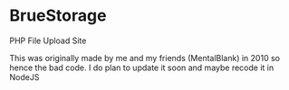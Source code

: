 # BrueStorage
PHP File Upload Site

This was originally made by me and my friends (MentalBlank) in 2010 so hence the bad code.
I do plan to update it soon and maybe recode it in NodeJS
